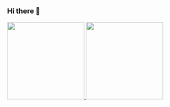 ### Hi there 👋

<div style="display: inline_block">
  <a href="https://github.com/tauanybueno">
  <img height="180em" src="https://github-readme-stats.vercel.app/api?username=tauanybueno&show_icons=true&theme=dracula&include_all_commits=true&count_private=true"/>
  <img height="180em" src="https://github-readme-stats.vercel.app/api/top-langs/?username=tauanybueno&layout=compact&langs_count=16&theme=dracula"/>
</div>




<!--
**tauanybueno/tauanybueno** is a ✨ _special_ ✨ repository because its `README.md` (this file) appears on your GitHub profile.
![Tauany Bueno's GitHub stats](https://github-readme-stats.vercel.app/api?username=tauanybueno&theme=dracula&show_icons=true)
(https://github-readme-stats.vercel.app/api/top-langs/?username=tauanybueno&layout=compact&langs_count=16&theme=dracula)
Here are some ideas to get you started:

- 🔭 I’m currently working on ...
- 🌱 I’m currently learning ...
- 👯 I’m looking to collaborate on ...
- 🤔 I’m looking for help with ...
- 💬 Ask me about ...
- 📫 How to reach me: ...
- 😄 Pronouns: ...
- ⚡ Fun fact: ...
-->
